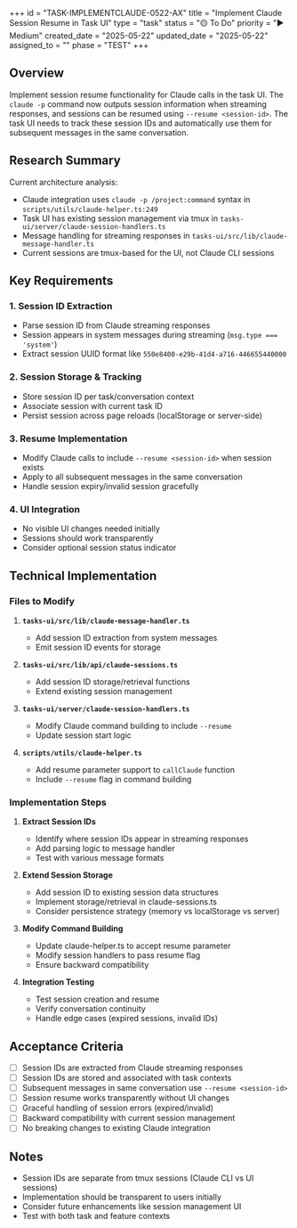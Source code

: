 +++
id = "TASK-IMPLEMENTCLAUDE-0522-AX"
title = "Implement Claude Session Resume in Task UI"
type = "task"
status = "🟡 To Do"
priority = "▶️ Medium"
created_date = "2025-05-22"
updated_date = "2025-05-22"
assigned_to = ""
phase = "TEST"
+++

## Overview

Implement session resume functionality for Claude calls in the task UI. The `claude -p` command now outputs session information when streaming responses, and sessions can be resumed using `--resume <session-id>`. The task UI needs to track these session IDs and automatically use them for subsequent messages in the same conversation.

## Research Summary

Current architecture analysis:
- Claude integration uses `claude -p /project:command` syntax in `scripts/utils/claude-helper.ts:249`
- Task UI has existing session management via tmux in `tasks-ui/server/claude-session-handlers.ts`
- Message handling for streaming responses in `tasks-ui/src/lib/claude-message-handler.ts`
- Current sessions are tmux-based for the UI, not Claude CLI sessions

## Key Requirements

### 1. Session ID Extraction
- Parse session ID from Claude streaming responses
- Session appears in system messages during streaming (`msg.type === 'system'`)
- Extract session UUID format like `550e8400-e29b-41d4-a716-446655440000`

### 2. Session Storage & Tracking
- Store session ID per task/conversation context
- Associate session with current task ID
- Persist session across page reloads (localStorage or server-side)

### 3. Resume Implementation
- Modify Claude calls to include `--resume <session-id>` when session exists
- Apply to all subsequent messages in the same conversation
- Handle session expiry/invalid session gracefully

### 4. UI Integration
- No visible UI changes needed initially
- Sessions should work transparently
- Consider optional session status indicator

## Technical Implementation

### Files to Modify

1. **`tasks-ui/src/lib/claude-message-handler.ts`**
   - Add session ID extraction from system messages
   - Emit session ID events for storage

2. **`tasks-ui/src/lib/api/claude-sessions.ts`**
   - Add session ID storage/retrieval functions
   - Extend existing session management

3. **`tasks-ui/server/claude-session-handlers.ts`**
   - Modify Claude command building to include `--resume`
   - Update session start logic

4. **`scripts/utils/claude-helper.ts`**
   - Add resume parameter support to `callClaude` function
   - Include `--resume` flag in command building

### Implementation Steps

1. **Extract Session IDs**
   - Identify where session IDs appear in streaming responses
   - Add parsing logic to message handler
   - Test with various message formats

2. **Extend Session Storage**
   - Add session ID to existing session data structures
   - Implement storage/retrieval in claude-sessions.ts
   - Consider persistence strategy (memory vs localStorage vs server)

3. **Modify Command Building**
   - Update claude-helper.ts to accept resume parameter
   - Modify session handlers to pass resume flag
   - Ensure backward compatibility

4. **Integration Testing**
   - Test session creation and resume
   - Verify conversation continuity
   - Handle edge cases (expired sessions, invalid IDs)

## Acceptance Criteria

- [ ] Session IDs are extracted from Claude streaming responses
- [ ] Session IDs are stored and associated with task contexts
- [ ] Subsequent messages in same conversation use `--resume <session-id>`
- [ ] Session resume works transparently without UI changes
- [ ] Graceful handling of session errors (expired/invalid)
- [ ] Backward compatibility with current session management
- [ ] No breaking changes to existing Claude integration

## Notes

- Session IDs are separate from tmux sessions (Claude CLI vs UI sessions)
- Implementation should be transparent to users initially
- Consider future enhancements like session management UI
- Test with both task and feature contexts
